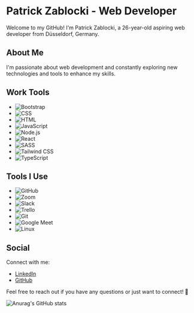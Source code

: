 # Patrick Zablocki - Web Developer

Welcome to my GitHub! I'm Patrick Zablocki, a 26-year-old aspiring web developer from Düsseldorf, Germany.

## About Me

I'm passionate about web development and constantly exploring new technologies and tools to enhance my skills.

## Work Tools

- ![Bootstrap](GitHub/Bootstrap.png)
- ![CSS](GitHub/CSS.png)
- ![HTML](GitHub/HTML.png)
- ![JavaScript](GitHub/JS.svg)
- ![Node.js](GitHub/Node.js.png)
- ![React](GitHub/React.png)
- ![SASS](GitHub/SASS.png)
- ![Tailwind CSS](GitHub/Tailwind.png)
- ![TypeScript](GitHub/Typescript.png)


## Tools I Use

- ![GitHub](GitHub/GitHub.png)
- ![Zoom](GitHub/Zoom.png)
- ![Slack](GitHub/Slack.png)
- ![Trello](GitHub/Trello.jpg)
- ![Git](GitHub/Git.png)
- ![Google Meet](GitHub/Google_Meet.png)
- ![Linux](GitHub/Linux.png)

## Social

Connect with me:

- [LinkedIn](https://www.linkedin.com/in/patrickzablocki/)
- [GitHub](https://github.com/patrickzablocki)

Feel free to reach out if you have any questions or just want to connect! 🚀



![Anurag's GitHub stats](https://github-readme-stats.vercel.app/api?username=PatrickZablocki&theme=midnight-purple)

